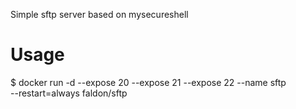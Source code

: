 Simple sftp server based on mysecureshell

# Usage
  $ docker run -d --expose 20 --expose 21 --expose 22 --name sftp \
          --restart=always faldon/sftp
